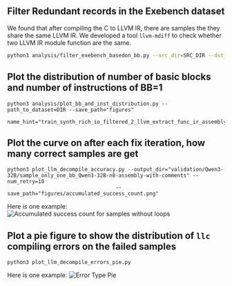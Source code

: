 

## Filter Redundant records in the Exebench dataset
We found that after compiling the C to LLVM IR, there are samples the they share the same LLVM IR.
We developed a tool `llvm-mdiff` to check whether two LLVM IR module function are the same.

```bash
python3 analysis/filter_exebench_basedon_bb.py --src_dir=SRC_DIR --dst_dir=DST_DIR --llvm_diff=path/to/llvm-mdiff
```

## Plot the distribution of number of basic blocks and number of instructions of BB=1

```shell
python3 analysis/plot_bb_and_inst_distribution.py --path_to_dataset=DIR --save_path="figures"
    name_hint="train_synth_rich_io_filtered_2_llvm_extract_func_ir_assembly_O2"
```

## Plot the curve on after each fix iteration, how many correct samples are get

```shell
python3 plot_llm_decompile_accuracy.py --output_dir="validation/Qwen3-32B/sample_only_one_bb_Qwen3-32B-n8-assembly-with-comments" --num_retry=10
                                   --save_path="figures/accumulated_success_count.png"
```
Here is one example:
![Accumulated success count for samples without loops](../figures/sample_without_loops_Qwen3-32B-n8-assembly-without-comments-accumulated_success_count.png)


## Plot a pie figure to show the distribution of `llc` compiling errors on the failed samples
```shell
python3 plot_llm_decompile_errors_pie.py 
```
Here is one example:
![Error Type Pie](../figures/sample_only_one_bb_qwen3-32b_gemini_error_type_pie.png)